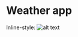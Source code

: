 # Weather app

Inline-style: 
![alt text](https://github.com/Sosodope/weather-app/tree/master/src/assets/preview.png "Preview")
